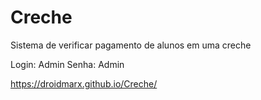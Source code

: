 # Creche

Sistema de verificar pagamento de alunos em uma creche

Login: Admin
Senha: Admin

https://droidmarx.github.io/Creche/